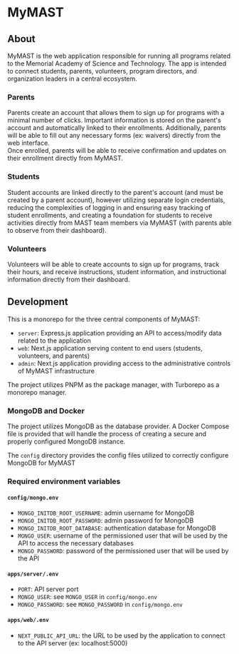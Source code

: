 # MyMAST

## About
MyMAST is the web application responsible for running all programs related to the Memorial Academy of Science and Technology. The app is intended to connect students, parents, volunteers, program directors, and organization leaders in a central ecosystem.

### Parents
Parents create an account that allows them to sign up for programs with a minimal number of clicks. Important information is stored on the parent's account and automatically linked to their enrollments. Additionally, parents will be able to fill out any necessary forms (ex: waivers) directly from the web interface.
<br>
Once enrolled, parents will be able to receive confirmation and updates on their enrollment directly from MyMAST.

### Students
Student accounts are linked directly to the parent's account (and must be created by a parent account), however utilizing separate login credentials, reducing the complexities of logging in and ensuring easy tracking of student enrollments, and creating a foundation for students to receive activities directly from MAST team members via MyMAST (with parents able to observe from their dashboard).

### Volunteers
Volunteers will be able to create accounts to sign up for programs, track their hours, and receive instructions, student information, and instructional information directly from their dashboard.

## Development
This is a monorepo for the three central components of MyMAST:
- `server`: Express.js application providing an API to access/modify data related to the application
- `web`: Next.js application serving content to end users (students, volunteers, and parents)
- `admin`: Next.js application providing access to the administrative controls of MyMAST infrastructure

The project utilizes PNPM as the package manager, with Turborepo as a monorepo manager.

### MongoDB and Docker
The project utilizes MongoDB as the database provider. A Docker Compose file is provided that will handle the process of creating a secure and properly configured MongoDB instance.

The `config` directory provides the config files utilized to correctly configure MongoDB for MyMAST

### Required environment variables
#### `config/mongo.env`
- `MONGO_INITDB_ROOT_USERNAME`: admin username for MongoDB
- `MONGO_INITDB_ROOT_PASSWORD`: admin password for MongoDB
- `MONGO_INITDB_ROOT_DATABASE`: authentication database for MongoDB
- `MONGO_USER`: username of the permissioned user that will be used by the API to access the necessary databases
- `MONGO_PASSWORD`: password of the permissioned user that will be used by the API

#### `apps/server/.env`
- `PORT`: API server port
- `MONGO_USER`: see `MONGO_USER` in `config/mongo.env`
- `MONGO_PASSWORD`:  see `MONGO_PASSWORD` in `config/mongo.env`

#### `apps/web/.env`
- `NEXT_PUBLIC_API_URL`: the URL to be used by the application to connect to the API server (ex: localhost:5000)